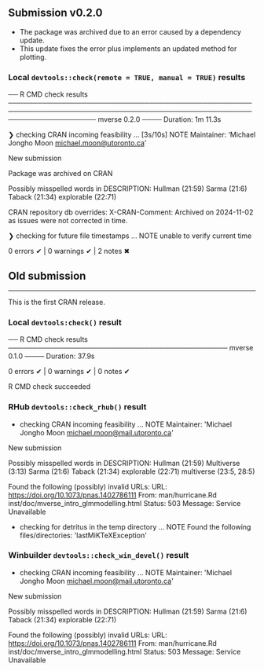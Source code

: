 ## Submission v0.2.0

+  The package was archived due to an error caused by a dependency update.
+  This update fixes the error plus implements an updated method for plotting.

### Local `devtools::check(remote = TRUE, manual = TRUE)` results

── R CMD check results ────────────────────────────────────────────────────────────────────────────────────────────────────────────────────── mverse 0.2.0 ────
Duration: 1m 11.3s

❯ checking CRAN incoming feasibility ... [3s/10s] NOTE
  Maintainer: ‘Michael Jongho Moon <michael.moon@utoronto.ca>’
  
  New submission
  
  Package was archived on CRAN
  
  Possibly misspelled words in DESCRIPTION:
    Hullman (21:59)
    Sarma (21:6)
    Taback (21:34)
    explorable (22:71)
  
  CRAN repository db overrides:
    X-CRAN-Comment: Archived on 2024-11-02 as issues were not corrected
      in time.

❯ checking for future file timestamps ... NOTE
  unable to verify current time

0 errors ✔ | 0 warnings ✔ | 2 notes ✖


## Old submission 

------------------------------------------------------

This is the first CRAN release.

### Local `devtools:check()` result

── R CMD check results ───────────────────────────────────────────── mverse 0.1.0 ────
Duration: 37.9s

0 errors ✔ | 0 warnings ✔ | 0 notes ✔

R CMD check succeeded

### RHub `devtools::check_rhub()` result

* checking CRAN incoming feasibility ... NOTE
Maintainer: 'Michael Jongho Moon <michael.moon@mail.utoronto.ca>'

New submission

Possibly misspelled words in DESCRIPTION:
  Hullman (21:59)
  Multiverse (3:13)
  Sarma (21:6)
  Taback (21:34)
  explorable (22:71)
  multiverse (23:5, 28:5)

Found the following (possibly) invalid URLs:
  URL: https://doi.org/10.1073/pnas.1402786111
    From: man/hurricane.Rd
          inst/doc/mverse_intro_glmmodelling.html
    Status: 503
    Message: Service Unavailable
    
* checking for detritus in the temp directory ... NOTE
Found the following files/directories:
  'lastMiKTeXException'

### Winbuilder `devtools::check_win_devel()` result

* checking CRAN incoming feasibility ... NOTE
Maintainer: 'Michael Jongho Moon <michael.moon@mail.utoronto.ca>'

New submission

Possibly misspelled words in DESCRIPTION:
  Hullman (21:59)
  Sarma (21:6)
  Taback (21:34)
  explorable (22:71)

Found the following (possibly) invalid URLs:
  URL: https://doi.org/10.1073/pnas.1402786111
    From: man/hurricane.Rd
          inst/doc/mverse_intro_glmmodelling.html
    Status: 503
    Message: Service Unavailable

